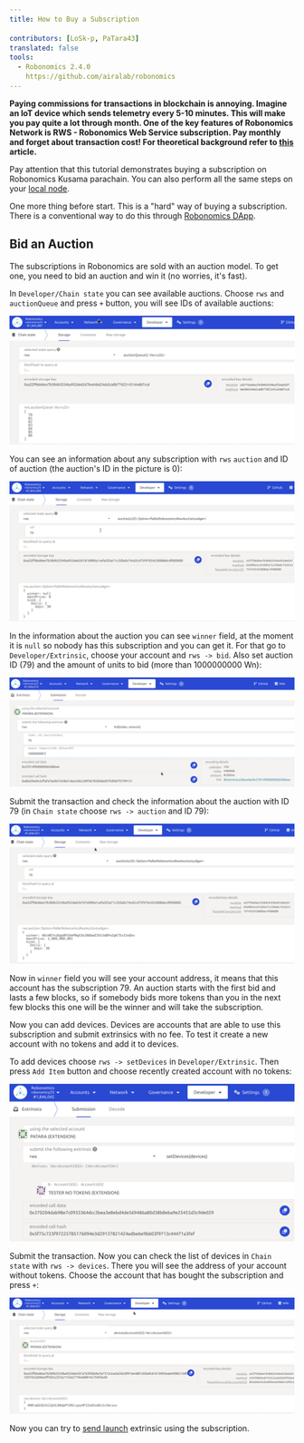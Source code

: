```yaml
---
title: How to Buy a Subscription

contributors: [LoSk-p, PaTara43]
translated: false
tools:   
  - Robonomics 2.4.0
    https://github.com/airalab/robonomics
---
```


**Paying commissions for transactions in blockchain is annoying. Imagine an IoT device which sends telemetry every 5-10 
minutes. This will make you pay quite a lot through month. One of the key features of Robonomics Network is RWS - Robonomics
Web Service subscription. Pay monthly and forget about transaction cost! For theoretical background refer to 
[this](https://blog.aira.life/rws-overview-part-2-heterogeneous-tokenomics-afc209cc855) article.**

<robo-wiki-note type="warning" title="Parachain">

  Pay attention that this tutorial demonstrates buying a subscription on Robonomics Kusama parachain. You can also perform
  all the same steps on your [local node](/docs/run-dev-node).

  One more thing before start. This is a "hard" way of buying a subscription. There is a conventional way to do this through
  [Robonomics DApp](https://dapp.robonomics.network/#/).

</robo-wiki-note>

## Bid an Auction

The subscriptions in Robonomics are sold with an auction model. To get one, you need to bid an auction and win it (no worries, it's fast).

In `Developer/Chain state` you can see available auctions. 
Choose `rws` and `auctionQueue` and press `+` button, you will see IDs of available auctions:

![queue](../images/dev-node/queue.png)

You can see an information about any subscription with `rws` `auction` and ID of auction (the auction's ID in the picture is 0):

![auction](../images/dev-node/auction.png)

In the information about the auction you can see `winner` field, at the moment it is `null` so nobody has this subscription
and you can get it. For that go to `Developer/Extrinsic`, choose your account and `rws -> bid`. Also set auction ID (79) and 
the amount of units to bid (more than 1000000000 Wn):

![bid](../images/dev-node/bid.png)

Submit the transaction and check the information about the auction with ID 79 (in `Chain state` choose `rws -> auction` and ID 79):

![win](../images/dev-node/auc_win.png)

Now in `winner` field you will see your account address, it means that this account has the subscription 79. An auction
starts with the first bid and lasts a few blocks, so if somebody bids more tokens than you in the next few blocks this one 
will be the winner and will take the subscription.

Now you can add devices. Devices are accounts that are able to use this subscription and submit extrinsics with no fee.
To test it create a new account with no tokens and add it to devices. 

To add devices choose `rws -> setDevices` in `Developer/Extrinsic`. Then press `Add Item` button and choose recently
created account with no tokens:

![set_devices](../images/dev-node/set_devices.png)

Submit the transaction. Now you can check the list of devices in `Chain state` with `rws -> devices`. There you will
see the address of your account without tokens. Choose the account that has bought the subscription and press `+`:

![devices](../images/dev-node/devices.png)

Now you can try to [send launch](/docs/subscription-launch) extrinsic using the subscription.